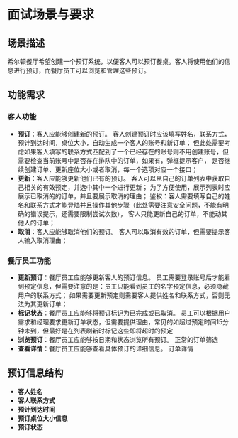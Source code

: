 
# 面试场景与要求

## 场景描述

希尔顿餐厅希望创建一个预订系统，以便客人可以预订餐桌。客人将使用他们的信息进行预订，而餐厅员工可以浏览和管理这些预订。

## 功能需求

### 客人功能

- **预订**：客人应能够创建新的预订。
客人创建预订时应该填写姓名，联系方式，预计到达时间，桌位大小，自动生成一个客人的账号和新订单；
但此处需要考虑如果客人填写的联系方式匹配到了一个已经存在的账号则不用创建账号，但需要检查当前账号中是否存在排队中的订单，如果有，弹框提示客户，
是否继续创建订单、更新座位大小或者取消，每一个选项对应一个接口；
- **更新**：客人应能够更新他们已有的预订。
客人可以从自己的订单列表中获取自己相关的有效预定，并选中其中一个进行更新；
为了方便使用，展示列表时应展示已取消的的订单，并且要展示取消的理由；
鉴权：客人需要填写自己的姓名和联系方式才能登陆并且操作其他步骤（此处需要注意安全问题，不能有明确的错误提示，还需要限制尝试次数），
客人只能更新自己的订单，不能动其他人的订单；
- **取消**：客人应能够取消他们的预订。
客人可以取消有效的订单，但需要提示客人输入取消理由；

### 餐厅员工功能

- **更新预订**：餐厅员工应能够更新客人的预订信息。
员工需要登录账号后才能看到预定信息，但需要注意的是：员工只能看到员工的名字预定信息，必须隐藏用户的联系方式；
如果需要更新预定则需要客人提供姓名和联系方式，否则无法为其更新订单；
- **标记状态**：餐厅员工应能够将预订标记为已完成或已取消。
员工可以根据用户需求和经理要求更新订单状态，但需要提供理由，常见的如超过预定时间15分钟未到，但最好是在列表刷新时标记这些即将超时的预定
- **浏览预订**：餐厅员工应能够按日期和状态浏览所有预订。
正常的订单筛选
- **查看详情**：餐厅员工应能够查看具体预订的详细信息。
订单详情

## 预订信息结构

- **客人姓名**
- **客人联系方式**
- **预计到达时间**
- **预订桌位大小信息**
- **预订状态**


